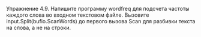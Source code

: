 Упражнение 4.9. Напишите программу wordfreq для подсчета частоты каждого
слова во входном текстовом файле. Вызовите input.Split(bufio.ScanWords) до
первого вызова Scan для разбивки текста на слова, а не на строки.